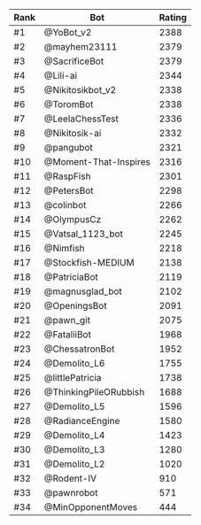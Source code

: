 Rank|Bot|Rating
---|---|---
#1|@YoBot_v2|2388
#2|@mayhem23111|2379
#3|@SacrificeBot|2379
#4|@Lili-ai|2344
#5|@Nikitosikbot_v2|2338
#6|@ToromBot|2338
#7|@LeelaChessTest|2336
#8|@Nikitosik-ai|2332
#9|@pangubot|2321
#10|@Moment-That-Inspires|2316
#11|@RaspFish|2301
#12|@PetersBot|2298
#13|@colinbot|2266
#14|@OlympusCz|2262
#15|@Vatsal_1123_bot|2245
#16|@Nimfish|2218
#17|@Stockfish-MEDIUM|2138
#18|@PatriciaBot|2119
#19|@magnusglad_bot|2102
#20|@OpeningsBot|2091
#21|@pawn_git|2075
#22|@FataliiBot|1968
#23|@ChessatronBot|1952
#24|@Demolito_L6|1755
#25|@littlePatricia|1738
#26|@ThinkingPileORubbish|1688
#27|@Demolito_L5|1596
#28|@RadianceEngine|1580
#29|@Demolito_L4|1423
#30|@Demolito_L3|1280
#31|@Demolito_L2|1020
#32|@Rodent-IV|910
#33|@pawnrobot|571
#34|@MinOpponentMoves|444
